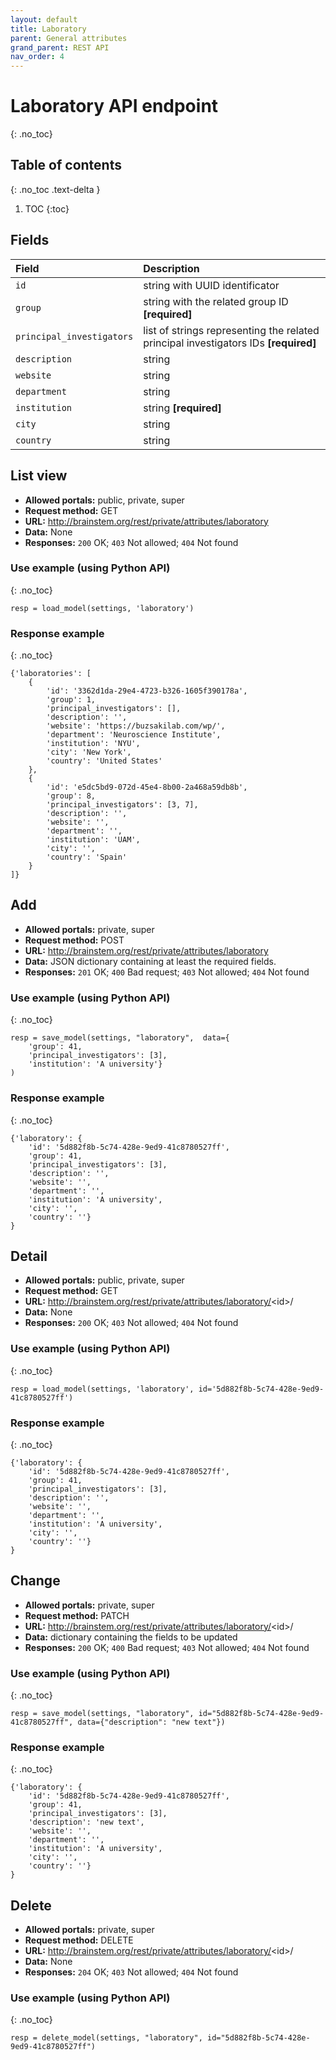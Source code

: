 ```yaml
---
layout: default
title: Laboratory
parent: General attributes
grand_parent: REST API
nav_order: 4
---
```


# Laboratory API endpoint
{: .no_toc}

## Table of contents
{: .no_toc .text-delta }

1. TOC
{:toc}

## Fields

| Field        | Description  |
|:-------------|:-------------|
| `id` | string with UUID identificator |
| `group` | string with the related group ID **[required]** |
| `principal_investigators` | list of strings representing the related principal investigators IDs **[required]** |
| `description` | string |
| `website` | string |
| `department` | string |
| `institution` | string **[required]** |
| `city` | string |
| `country` | string |


## List view
- **Allowed portals:** public, private, super
- **Request method:** GET
- **URL:** http://brainstem.org/rest/private/attributes/laboratory
- **Data:** None
- **Responses:** `200` OK; `403` Not allowed; `404` Not found

### Use example (using Python API)
{: .no_toc}

```
resp = load_model(settings, 'laboratory')
```

### Response example
{: .no_toc}

```
{'laboratories': [
    {
        'id': '3362d1da-29e4-4723-b326-1605f390178a',
        'group': 1,
        'principal_investigators': [],
        'description': '',
        'website': 'https://buzsakilab.com/wp/',
        'department': 'Neuroscience Institute',
        'institution': 'NYU',
        'city': 'New York',
        'country': 'United States'
    },
    {
        'id': 'e5dc5bd9-072d-45e4-8b00-2a468a59db8b',
        'group': 8,
        'principal_investigators': [3, 7],
        'description': '',
        'website': '',
        'department': '',
        'institution': 'UAM',
        'city': '',
        'country': 'Spain'
    }
]}
```


## Add
- **Allowed portals:** private, super
- **Request method:** POST
- **URL:** http://brainstem.org/rest/private/attributes/laboratory
- **Data:** JSON dictionary containing at least the required fields.
- **Responses:** `201` OK; `400` Bad request; `403` Not allowed; `404` Not found


### Use example (using Python API)
{: .no_toc}

```
resp = save_model(settings, "laboratory",  data={
    'group': 41,
    'principal_investigators': [3],
    'institution': 'A university'}
)
```

### Response example
{: .no_toc}

```
{'laboratory': {
    'id': '5d882f8b-5c74-428e-9ed9-41c8780527ff',
    'group': 41,
    'principal_investigators': [3],
    'description': '',
    'website': '',
    'department': '',
    'institution': 'A university',
    'city': '',
    'country': ''}
}
```



## Detail
- **Allowed portals:** public, private, super
- **Request method:** GET
- **URL:** http://brainstem.org/rest/private/attributes/laboratory/<id\>/
- **Data:** None
- **Responses:** `200` OK; `403` Not allowed; `404` Not found

### Use example (using Python API)
{: .no_toc}

```
resp = load_model(settings, 'laboratory', id='5d882f8b-5c74-428e-9ed9-41c8780527ff')
```

### Response example
{: .no_toc}

```
{'laboratory': {
    'id': '5d882f8b-5c74-428e-9ed9-41c8780527ff',
    'group': 41,
    'principal_investigators': [3],
    'description': '',
    'website': '',
    'department': '',
    'institution': 'A university',
    'city': '',
    'country': ''}
}
```


## Change
- **Allowed portals:** private, super
- **Request method:** PATCH
- **URL:** http://brainstem.org/rest/private/attributes/laboratory/<id\>/
- **Data:** dictionary containing the fields to be updated
- **Responses:** `200` OK; `400` Bad request; `403` Not allowed; `404` Not found


### Use example (using Python API)
{: .no_toc}

```
resp = save_model(settings, "laboratory", id="5d882f8b-5c74-428e-9ed9-41c8780527ff", data={"description": "new text"})
```

### Response example
{: .no_toc}

```
{'laboratory': {
    'id': '5d882f8b-5c74-428e-9ed9-41c8780527ff',
    'group': 41,
    'principal_investigators': [3],
    'description': 'new text',
    'website': '',
    'department': '',
    'institution': 'A university',
    'city': '',
    'country': ''}
}
```


## Delete
- **Allowed portals:** private, super
- **Request method:** DELETE
- **URL:** http://brainstem.org/rest/private/attributes/laboratory/<id\>/
- **Data:** None
- **Responses:** `204` OK; `403` Not allowed; `404` Not found


### Use example (using Python API)
{: .no_toc}

```
resp = delete_model(settings, "laboratory", id="5d882f8b-5c74-428e-9ed9-41c8780527ff")
``` 
